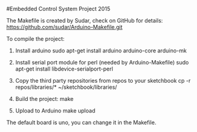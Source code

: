 #Embedded Control System Project 2015

The Makefile is created by Sudar, check on GitHub for details:
https://github.com/sudar/Arduino-Makefile.git

To compile the project:

1. Install arduino
sudo apt-get install arduino arduino-core arduino-mk

2. Install serial port module for perl (needed by Arduino-Makefile)
sudo apt-get install libdevice-serialport-perl

3. Copy the third party repositories from repos to your sketchbook
cp -r repos/libraries/* ~/sketchbook/libraries/

4. Build the project:
make

5. Upload to Arduino
make upload

The default board is uno, you can change it in the Makefile.
